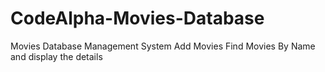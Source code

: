 # CodeAlpha-Movies-Database
Movies Database Management System Add Movies Find Movies By Name and display the details
